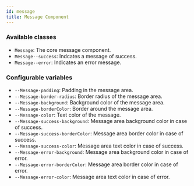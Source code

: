 ```yaml
---
id: message
title: Message Component
---
```


### Available classes

* `Message`: The core message component.
* `Message--success`: Indcates a message of success.
* `Message--error`: Indicates an error message.

### Configurable variables

* `--Message-padding`: Padding in the message area.
* `--Message-border-radius`: Border radius of the message area.
* `--Message-background`: Background color of the message area.
* `--Message-borderColor`: Border around the message area.
* `--Message-color`: Text color of the message.
* `--Message-success-background`: Message area background color in case of success.
* `--Message-success-borderColor`: Message area border color in case of success.
* `--Message-success-color`: Message area text color in case of success.
* `--Message-error-background`: Message area background color in case of error.
* `--Message-error-borderColor`: Message area border color in case of error.
* `--Message-error-color`: Message area text color in case of error.